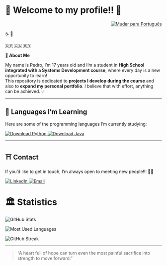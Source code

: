 # 👋 Welcome to my profile!! 👋

<!-- Button to switch language -->
<p align="right">
  <a href="README.md">
    <img src="https://img.shields.io/badge/🌐 Português-green?style=for-the-badge" alt="Mudar para Português"/>
  </a>
</p>

☕ 🥂

🇩🇪 🇨🇦 🇧🇷

**🧩 About Me**

My name is Pedro, I’m 17 years old and I’m a student in **High School integrated with a Systems Development course**, where every day is a new opportunity to learn!  
This repository is dedicated to **projects I develop during the course** and also to **expand my personal portfolio**. I believe that with effort, anything can be achieved. 💡 

---

## 🕋 Languages I’m Learning
Here are some of the programming languages I’m currently studying:

<!-- Python Button -->
<a href="https://www.python.org/downloads/" target="_blank">
  <img src="https://img.shields.io/badge/Python-3776AB?style=for-the-badge&logo=python&logoColor=white" alt="Download Python"/>
</a>

<!-- Java Button -->
<a href="https://www.oracle.com/java/technologies/javase-downloads.html" target="_blank">
  <img src="https://img.shields.io/badge/Java-007396?style=for-the-badge&logo=java&logoColor=white" alt="Download Java"/>
</a>
</p>

---

## ⛩ Contact

If you’d like to get in touch, I’m always open to meeting new people!!! 🐱‍👤

<!-- LinkedIn Button -->
<a href="https://www.linkedin.com/in/henpedroperez/" target="_blank">
  <img src="https://img.shields.io/badge/LinkedIn-0077B5?style=for-the-badge&logo=linkedin&logoColor=white" alt="LinkedIn"/>
</a>

<!-- Email Button -->
<a href="mailto:pedro.hen.perez08@gmail.com">
  <img src="https://img.shields.io/badge/Email-D14836?style=for-the-badge&logo=gmail&logoColor=white" alt="Email"/>
</a>
</p>

# 🏛 Statistics

<!-- General Stats -->
![GitHub Stats](https://github-readme-stats.vercel.app/api?username=henperezz&show_icons=true&theme=merko)

<!-- Most Used Languages -->
![Most Used Languages](https://github-readme-stats.vercel.app/api/top-langs/?username=henperezz&layout=compact&langs_count=8&theme=merko)

<!-- Contributions Streak -->
![GitHub Streak](https://streak-stats.demolab.com/?user=henperezz&theme=merko)

---

> “A heart full of hope can turn even the most painful sacrifice into strength to move forward.”
